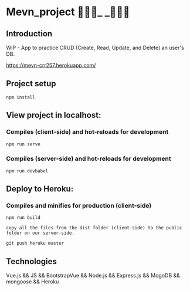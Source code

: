 # Mevn_project 👩🏻‍💻_ _👨🏻‍💻

## Introduction
WIP - App to practice CRUD (Create, Read, Update, and Delete) an user's DB.

https://mevn-crr257.herokuapp.com/

## Project setup
```
npm install
```
## View project in localhost:

### Compiles (client-side) and hot-reloads for development
```
npm run serve
```
### Compiles (server-side) and hot-reloads for development
```
npm run devbabel
```
## Deploy to Heroku:

### Compiles and minifies for production (client-side) 
```
npm run build

copy all the files from the dist folder (client-side) to the public folder on our server-side.

git push heroku master

```
## Technologies

Vue.js && JS && BootstrapVue && Node.js && Express.js && MogoDB && mongoose && Heroku

